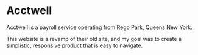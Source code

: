 # Acctwell

Acctwell is a payroll service operating from Rego Park, Queens New York.

This website is a revamp of their old site, and my goal was to create a simplistic, responsive product that is easy to navigate.
